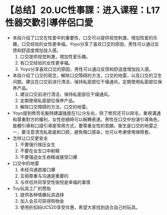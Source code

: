 # 【总结】20.UC性事課：进入课程：L17性器交歡引導伴侶口愛

-   本段介绍了口交在性爱中的重要性，口交可以提供视觉刺激，增加性爱的乐趣，口交经验的女性更幸福。Yoyo分享了喜欢口交的原因，男性可以通过反馈和舒适度增加投入感。
    1.  口交提供视觉刺激，增加性爱乐趣。
    2.  有口交经验的女性更幸福。
    3.  Yoyo分享喜欢口交的原因，男性可以通过反馈和舒适度增加投入感。
-   本段介绍了口交的观念，解除口交障碍的方法，口交的地雷，以及口交的卫生问题。建议在口交前进行清洁，保持私密部位干燥通风，定期使用私密部位保养产品。
    1.  建议口交前进行清洁，保持私密部位干燥通风。
    2.  定期使用私密部位保养产品。
    3.  解除口交障碍的方法，口交的地雷。
-   Yoyo提到修剪毛髮時建議強度在1公分左右，除了修剪还可以除毛，重視溝通和尊重對方的權利，女性拒絕時可以婉轉表達。男性在口交中扮演引導角色，肢體引導和口語引導是常用方式，要尊重女性的意願。衛生是口交的地雷之一，要注意清洗私密處和口腔，避免傷口感染，也可以考慮使用保險套。
-   怎样让口交更安全
    1.  不要强行按压女生
    2.  不要在女生口中射精
    3.  不要强迫女生吞精或接受口爆
-   口交中的地雷
    1.  未经沟通直接口爆
    2.  互相尊重与沟通是重要的
    3.  与伴侣共同享受性愉悦是幸福的事情
-   Toy玩具工厂的赞助
    1.  提供各种情趣玩具选择
    2.  加入会员可获得购物金
    3.  使用折扣码UC520享受优惠，希望大家找到适合自己的玩具。